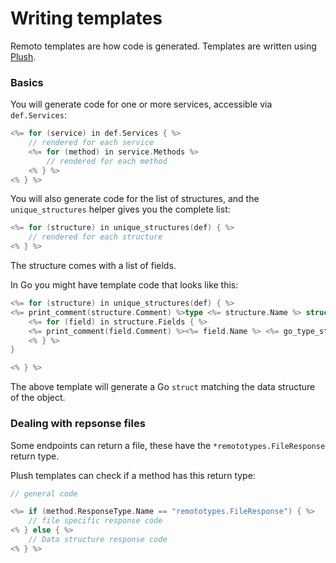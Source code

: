 # Writing templates

Remoto templates are how code is generated. Templates are written using [Plush](https://github.com/gobuffalo/plush).

### Basics

You will generate code for one or more services, accessible via `def.Services`:

```c
<%= for (service) in def.Services { %>
	// rendered for each service
	<%= for (method) in service.Methods %>
		// rendered for each method
	<% } %>
<% } %>
```

You will also generate code for the list of structures, and the `unique_structures` helper 
gives you the complete list:

```c
<%= for (structure) in unique_structures(def) { %>
	// rendered for each structure
<% } %>
```

The structure comes with a list of fields.

In Go you might have template code that looks like this:

```go
<%= for (structure) in unique_structures(def) { %>
<%= print_comment(structure.Comment) %>type <%= structure.Name %> struct {
	<%= for (field) in structure.Fields { %>
	<%= print_comment(field.Comment) %><%= field.Name %> <%= go_type_string(field.Type) %> `json:"<%= underscore(field.Name) %>"`
	<% } %>
}

<% } %>
```

The above template will generate a Go `struct` matching the data structure of the object.

### Dealing with repsonse files

Some endpoints can return a file, these have the `*remototypes.FileResponse` return type.

Plush templates can check if a method has this return type:

```c
// general code

<%= if (method.ResponseType.Name == "remototypes.FileResponse") { %>
	// file specific response code
<% } else { %>
	// Data structure response code
<% } %>
```
